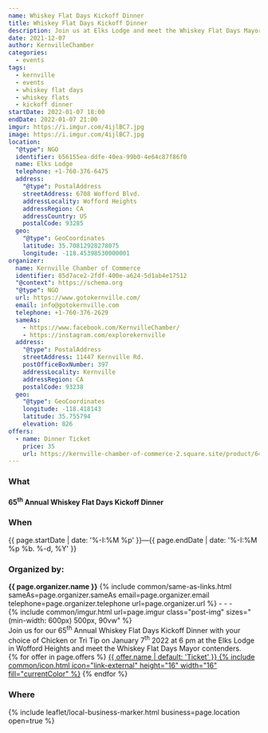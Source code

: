 ```yaml
---
name: Whiskey Flat Days Kickoff Dinner
title: Whiskey Flat Days Kickoff Dinner
description: Join us at Elks Lodge and meet the Whiskey Flat Days Mayor contenders
date: 2021-12-07
author: KernvilleChamber
categories:
  - events
tags:
  - kernville
  - events
  - whiskey flat days
  - whiskey flats
  - kickoff dinner
startDate: 2022-01-07 18:00
endDate: 2022-01-07 21:00
imgur: https://i.imgur.com/4ijlBC7.jpg
image: https://i.imgur.com/4ijlBC7.jpg
location:
  "@type": NGO
  identifier: b56155ea-ddfe-40ea-99b0-4e64c87f86f0
  name: Elks Lodge
  telephone: +1-760-376-6475
  address:
    "@type": PostalAddress
    streetAddress: 6708 Wofford Blvd.
    addressLocality: Wofford Heights
    addressRegion: CA
    addressCountry: US
    postalCode: 93285
  geo:
    "@type": GeoCoordinates
    latitude: 35.70812928278075
    longitude: -118.45398530000001
organizer:
  name: Kernville Chamber of Commerce
  identifier: 85d7ace2-2fdf-400e-a624-5d1ab4e17512
  "@context": https://schema.org
  "@type": NGO
  url: https://www.gotokernville.com/
  email: info@gotokernville.com
  telephone: +1-760-376-2629
  sameAs:
    - https://www.facebook.com/KernvilleChamber/
    - https://instagram.com/explorekernville
  address:
    "@type": PostalAddress
    streetAddress: 11447 Kernville Rd.
    postOfficeBoxNumber: 397
    addressLocality: Kernville
    addressRegion: CA
    postalCode: 93238
  geo:
    "@type": GeoCoordinates
    longitude: -118.418143
    latitude: 35.755794
    elevation: 826
offers:
  - name: Dinner Ticket
    price: 35
    url: https://kernville-chamber-of-commerce-2.square.site/product/64th-annual-whiskey-flat-days-kickoff-dinner/54
---
```

<h3>What</h3>
<h4>65<sup>th</sup> Annual Whiskey Flat Days Kickoff Dinner</h4>

<h3>When</h3>
<div><time datetime="{{ page.startDate | date: '%F' }}">{{ page.startDate | date: '%-I:%M %p' }}</time>&mdash;<time datetime="{{ page.endDate | date: '%F' }}">{{ page.endDate | date: '%-I:%M %p %b. %-d, %Y' }}</time></div>
<h3>Organized by:</h3>
<b class="block">{{ page.organizer.name }}</b>
{% include common/same-as-links.html sameAs=page.organizer.sameAs email=page.organizer.email telephone=page.organizer.telephone url=page.organizer.url %}
- - -
<div class="center">{% include common/imgur.html url=page.imgur class="post-img" sizes="(min-width: 600px) 500px, 90vw" %}</div>

<div>
Join us for our 65<sup>th</sup> Annual Whiskey Flat Days Kickoff Dinner with your choice of
Chicken or Tri Tip on January 7<sup>th</sup> 2022 at 6 pm at the Elks Lodge in Wofford
Heights and meet the Whiskey Flat Days Mayor contenders.

<br />

<div class="flex row wrap space-evenly">
{% for offer in page.offers %}
<a href="{{ offer.url }}" rel="noopener noreferrer external" class="btn btn-primary btn-wide grow-1 center">{{ offer.name | default: 'Ticket' }} {% include common/icon.html icon="link-external" height="16" width="16" fill="currentColor" %}</a>
{% endfor %}
</div>

<h3>Where</h3>
<leaflet-map class="article-map" center="{{ page.location.geo.latitude }},{{ page.location.geo.longitude }}" loading="lazy" controls="">{% include leaflet/local-business-marker.html business=page.location open=true %}</leaflet-map>
